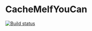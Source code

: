 # CacheMeIfYouCan

[![Build status](https://ci.appveyor.com/api/projects/status/pl5d7dyb7iu59nyx?svg=true)](https://ci.appveyor.com/project/hpeebles/cachemeifyoucan)
